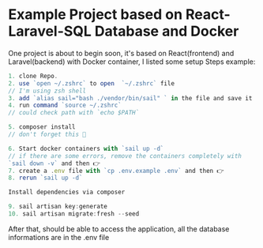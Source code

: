 # Example Project based on React-Laravel-SQL Database and Docker

One project is about to begin soon, it's based on React(frontend) and Laravel(backend) with Docker container, I listed some setup Steps example:

```jsx
1. clone Repo.
2. use `open ~/.zshrc` to open  `~/.zshrc` file
// I'm using zsh shell
3. add `alias sail="bash ./vendor/bin/sail" ` in the file and save it
4. run command `source ~/.zshrc`
// could check path with `echo $PATH`

5. composer install
// don't forget this 🙈

6. Start docker containers with `sail up -d`
// if there are some errors, remove the containers completely with
`sail down -v` and then 👉
7. create a .env file with `cp .env.example .env` and then 👉
8. rerun `sail up -d`

Install dependencies via composer

9. sail artisan key:generate
10. sail artisan migrate:fresh --seed
```

After that, should be able to access the application, all the database informations are in the .env file

